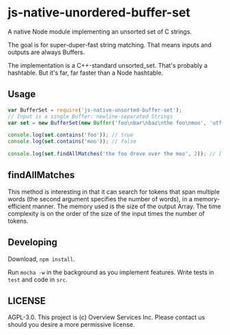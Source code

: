 js-native-unordered-buffer-set
==============================

A native Node module implementing an unsorted set of C strings.

The goal is for super-duper-fast string matching. That means inputs and outputs
are always Buffers.

The implementation is a C++-standard unsorted_set. That's probably a hashtable.
But it's far, far faster than a Node hashtable.

Usage
-----

```javascript
var BufferSet = require('js-native-unsorted-buffer-set');
// Input is a single Buffer: newline-separated Strings
var set = new BufferSet(new Buffer('foo\nbar\nbaz\nthe foo\nmoo', 'utf-8'));

console.log(set.contains('foo')); // true
console.log(set.contains('moo')); // false

console.log(set.findAllMatches('the foo drove over the moo', 2)); // [ 'the foo', 'foo', 'moo' ]
```

findAllMatches
--------------

This method is interesting in that it can search for tokens that span multiple
words (the second argument specifies the number of words), in a memory-efficient
manner. The memory used is the size of the output Array. The time complexity is
on the order of the size of the input times the number of tokens.

Developing
----------

Download, `npm install`.

Run `mocha -w` in the background as you implement features. Write tests in
`test` and code in `src`.

LICENSE
-------

AGPL-3.0. This project is (c) Overview Services Inc. Please contact us should
you desire a more permissive license.
